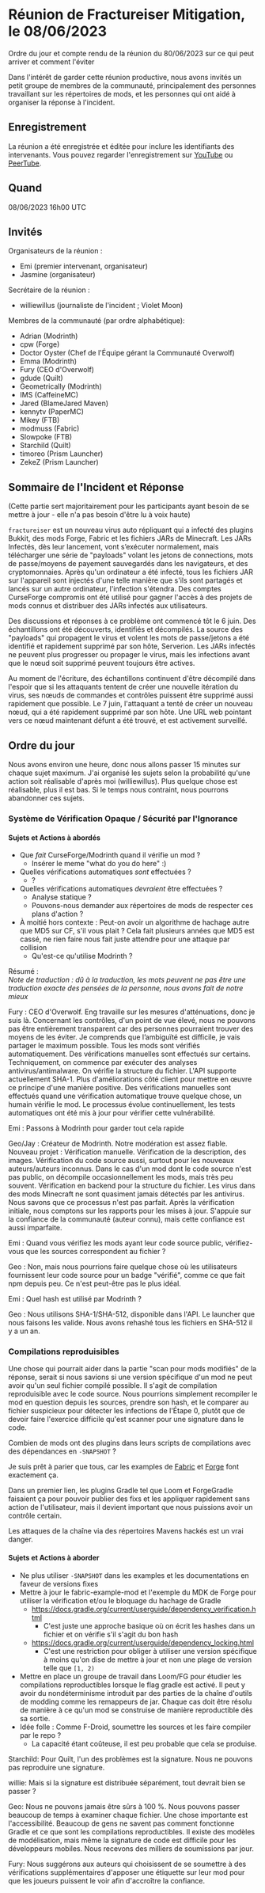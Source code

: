 # Réunion de Fractureiser Mitigation, le 08/06/2023

Ordre du jour et compte rendu de la réunion du 80/06/2023 sur ce qui peut arriver et comment l'éviter

Dans l'intérêt de garder cette réunion productive, nous avons invités un petit groupe de membres de la communauté, principalement des personnes travaillant sur les répertoires de mods, et les personnes qui ont aidé à organiser la réponse à l'incident.

## Enregistrement

La réunion a été enregistrée et éditée pour inclure les identifiants des intervenants. Vous pouvez regarder l'enregistrement sur [YouTube](https://www.youtube.com/watch?v=L52Hu334Q90) ou [PeerTube](https://tube.sleeping.town/w/c48e7df1-cf9b-43d2-84a8-4bce404ee836).

## Quand

08/06/2023 16h00 UTC

## Invités

Organisateurs de la réunion :

- Emi (premier intervenant, organisateur)
- Jasmine (organisateur)

Secrétaire de la réunion :

- williewillus (journaliste de l'incident ; Violet Moon)

Membres de la communauté (par ordre alphabétique):

- Adrian (Modrinth)
- cpw (Forge)
- Doctor Oyster (Chef de l'Équipe gérant la Communauté Overwolf)
- Emma (Modrinth)
- Fury (CEO d'Overwolf)
- gdude (Quilt)
- Geometrically (Modrinth)
- IMS (CaffeineMC)
- Jared (BlameJared Maven)
- kennytv (PaperMC)
- Mikey (FTB)
- modmuss (Fabric)
- Slowpoke (FTB)
- Starchild (Quilt)
- timoreo (Prism Launcher)
- ZekeZ (Prism Launcher)

## Sommaire de l'Incident et Réponse

(Cette partie sert majoritairement pour les participants ayant besoin de se mettre à jour - elle n'a pas besoin d'être lu à voix haute)

`fractureiser` est un nouveau virus auto répliquant qui a infecté des plugins Bukkit, des mods Forge, Fabric et les fichiers JARs de Minecraft. Les JARs Infectés, dès leur lancement, vont s’exécuter normalement, mais télécharger une série de "payloads" volant les jetons de connections, mots de passe/moyens de payement sauvegardés dans les navigateurs, et des cryptomonnaies. Après qu'un ordinateur a été infecté, tous les fichiers JAR sur l'appareil sont injectés d'une telle manière que s'ils sont partagés et lancés sur un autre ordinateur, l'infection s'étendra. Des comptes CurseForge compromis ont été utilisé pour gagner l'accès à des projets de mods connus et distribuer des JARs infectés aux utilisateurs.

Des discussions et réponses à ce problème ont commencé tôt le 6 juin. Des échantillons ont été découverts, identifiés et décompilés. La source des "payloads" qui propagent le virus et volent les mots de passe/jetons a été identifié et rapidement supprimé par son hôte, Serverion. Les JARs infectés ne peuvent plus progresser ou propager le virus, mais les infections avant que le nœud soit supprimé peuvent toujours être actives.

Au moment de l'écriture, des échantillons continuent d'être décompilé dans l'espoir que si les attaquants tentent de créer une nouvelle itération du virus, ses nœuds de commandes et contrôles puissent être supprimé aussi rapidement que possible. Le 7 juin, l'attaquant a tenté de créer un nouveau nœud, qui a été rapidement supprimé par son hôte. Une URL web pointant vers ce nœud maintenant défunt a été trouvé, et est activement surveillé.

## Ordre du jour

Nous avons environ une heure, donc nous allons passer 15 minutes sur chaque sujet maximum. J'ai organisé les sujets selon la probabilité qu'une action soit réalisable d'après moi (williewillus). Plus quelque chose est réalisable, plus il est bas. Si le temps nous contraint, nous pourrons abandonner ces sujets.

### Système de Vérification Opaque / Sécurité par l'Ignorance

#### Sujets et Actions à abordés

- Que *fait* CurseForge/Modrinth quand il vérifie un mod ?
  - Insérer le meme "what do you do here" :)
- Quelles vérifications automatiques *sont* effectuées ?
  - ?
- Quelles vérifications automatiques *devraient* être effectuées ?
  - Analyse statique ?
  - Pouvons-nous demander aux répertoires de mods de respecter ces plans d'action ?
- À moitié hors contexte : Peut-on avoir un algorithme de hachage autre que MD5 sur CF, s'il vous plait ? Cela fait plusieurs années que MD5 est cassé, ne rien faire nous fait juste attendre pour une attaque par collision
  - Qu'est-ce qu'utilise Modrinth ?

Résumé :\
*Note de traduction : dû à la traduction, les mots peuvent ne pas être une traduction exacte des pensées de la personne, nous avons fait de notre mieux*

Fury : CEO d'Overwolf. Eng travaille sur les mesures d'atténuations, donc je suis là.
  Concernant les contrôles, d'un point de vue élevé, nous ne pouvons pas être entièrement transparent car des personnes pourraient trouver des moyens de les éviter. Je comprends que l’ambiguïté est difficile, je vais partager le maximum possible.
  Tous les mods sont vérifiés automatiquement. Des vérifications manuelles sont effectués sur certains.
  Techniquement, on commence par exécuter des analyses antivirus/antimalware. On vérifie la structure du fichier.
  L'API supporte actuellement SHA-1.
  Plus d'améliorations côté client pour mettre en œuvre ce principe d'une manière positive.
  Des vérifications manuelles sont effectués quand une vérification automatique trouve quelque chose, un humain vérifie le mod.
  Le processus évolue continuellement, les tests automatiques ont été mis à jour pour vérifier cette vulnérabilité.

Emi : Passons à Modrinth pour garder tout cela rapide

Geo/Jay : Créateur de Modrinth. Notre modération est assez fiable.
  Nouveau projet : Vérification manuelle. Vérification de la description, des images. Vérification du code source aussi, surtout pour les nouveaux auteurs/auteurs inconnus.
  Dans le cas d'un mod dont le code source n'est pas public, on décompile occasionnellement les mods, mais très peu souvent.
  Vérification en backend pour la structure du fichier.
  Les virus dans des mods Minecraft ne sont quasiment jamais détectés par les antivirus.
  Nous savons que ce processus n'est pas parfait. Après la vérification initiale, nous comptons sur les rapports pour les mises à jour.
  S'appuie sur la confiance de la communauté (auteur connu), mais cette confiance est aussi imparfaite.

Emi : Quand vous vérifiez les mods ayant leur code source public, vérifiez-vous que les sources correspondent au fichier ?

Geo : Non, mais nous pourrions faire quelque chose où les utilisateurs fournissent leur code source pour un badge "vérifié", comme ce que fait npm depuis peu. Ce n'est peut-être pas le plus idéal.

Emi : Quel hash est utilisé par Modrinth ?

Geo : Nous utilisons SHA-1/SHA-512, disponible dans l'API. Le launcher que nous faisons les valide. Nous avons rehashé tous les fichiers en SHA-512 il y a un an.



### Compilations reproduisibles

Une chose qui pourrait aider dans la partie "scan pour mods modifiés" de la réponse, serait si nous savions si une version spécifique d'un mod ne peut avoir qu'un seul fichier compilé possible. Il s'agit de compilation reproduisible avec le code source. Nous pourrions simplement recompiler le mod en question depuis les sources, prendre son hash, et le comparer au fichier suspicieux pour détecter les infections de l'Étape 0, plutôt que de devoir faire l'exercice difficile qu'est scanner pour une signature dans le code.

Combien de mods ont des plugins dans leurs scripts de compilations avec des dépendances en `-SNAPSHOT` ?

Je suis prêt à parier que tous, car les examples de [Fabric](https://github.com/FabricMC/fabric-example-mod/blob/1.20/build.gradle#L2) et
[Forge](https://github.com/MinecraftForge/MinecraftForge/blob/1.19.x/mdk/build.gradle#L4)
font exactement ça.

Dans un premier lien, les plugins Gradle tel que Loom et ForgeGradle faisaient ça pour pouvoir publier des fixs et les appliquer rapidement sans action de l'utilisateur, mais il devient important que nous puissions avoir un contrôle certain.

Les attaques de la chaîne via des répertoires Mavens hackés est un vrai danger.

#### Sujets et Actions à aborder

- Ne plus utiliser `-SNAPSHOT` dans les examples et les documentations en faveur de versions fixes
- Mettre à jour le fabric-example-mod et l'exemple du MDK de Forge pour utiliser la vérification et/ou le bloquage du hachage de Gradle
  - https://docs.gradle.org/current/userguide/dependency_verification.html
    - C'est juste une approche basique où on écrit les hashes dans un fichier et on vérifie s'il s'agit du bon hash
  - https://docs.gradle.org/current/userguide/dependency_locking.html
    - C'est une restriction pour obliger à utiliser une version spécifique à moins qu'on dise de mettre à jour et non une plage de version telle que `[1, 2)`
- Mettre en place un groupe de travail dans Loom/FG pour étudier les compilations reproductibles lorsque le flag gradle est activé. Il peut y avoir du nondéterminisme introduit par des parties de la chaîne d'outils de modding comme les remappeurs de jar. Chaque cas doit être résolu de manière à ce qu'un mod se construise de manière reproductible dès sa sortie.
- Idée folle : Comme F-Droid, soumettre les sources et les faire compiler par le repo ?
  - La capacité étant coûteuse, il est peu probable que cela se produise.

Starchild: Pour Quilt, l'un des problèmes est la signature. Nous ne pouvons pas reproduire une signature.

willie: Mais si la signature est distribuée séparément, tout devrait bien se passer ?

Geo: Nous ne pouvons jamais être sûrs à 100 %. Nous pouvons passer beaucoup de temps à examiner chaque fichier. Une chose importante est l'accessibilité. Beaucoup de gens ne savent pas comment fonctionne Gradle et ce que sont les compilations reproductibles. Il existe des modèles de modélisation, mais même la signature de code est difficile pour les développeurs mobiles. Nous recevons des milliers de soumissions par jour.

Fury: Nous suggérons aux auteurs qui choisissent de se soumettre à des vérifications supplémentaires d'apposer une étiquette sur leur mod pour que les joueurs puissent le voir afin d'accroître la confiance.